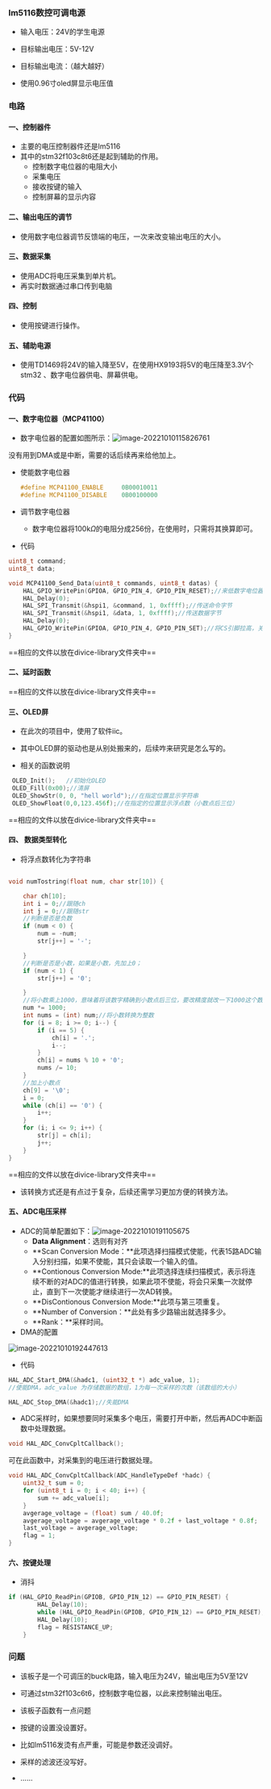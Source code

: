 ### lm5116数控可调电源

- 输入电压：24V的学生电源

- 目标输出电压：5V-12V
- 目标输出电流：（越大越好）
- 使用0.96寸oled屏显示电压值

### 电路

#### 一、控制器件

- 主要的电压控制器件还是lm5116
- 其中的stm32f103c8t6还是起到辅助的作用。
  - 控制数字电位器的电阻大小
  - 采集电压
  - 接收按键的输入
  - 控制屏幕的显示内容

#### 二、输出电压的调节

- 使用数字电位器调节反馈端的电压，一次来改变输出电压的大小。

#### 三、数据采集

- 使用ADC将电压采集到单片机。
- 再实时数据通过串口传到电脑

#### 四、控制

- 使用按键进行操作。

#### 五、辅助电源

- 使用TD1469将24V的输入降至5V，在使用HX9193将5V的电压降至3.3V个stm32 、数字电位器供电、屏幕供电。

### 代码

#### 一、数字电位器（MCP41100）

- 数字电位器的配置如图所示：![image-20221010115826761](READMA.assets/image-20221010115826761.png)

没有用到DMA或是中断，需要的话后续再来给他加上。

- 使能数字电位器

  ~~~c
  #define MCP41100_ENABLE     0B00010011
  #define MCP41100_DISABLE    0B00100000
  ~~~

- 调节数字电位器

  - 数字电位器将100k$\Omega$的电阻分成256份，在使用时，只需将其换算即可。

- 代码

~~~c
uint8_t command;
uint8_t data;

void MCP41100_Send_Data(uint8_t commands, uint8_t datas) {
    HAL_GPIO_WritePin(GPIOA, GPIO_PIN_4, GPIO_PIN_RESET);//来低数字电位器的CS引脚，开始准备通讯
    HAL_Delay(0);
    HAL_SPI_Transmit(&hspi1, &command, 1, 0xffff);//传送命令字节
    HAL_SPI_Transmit(&hspi1, &data, 1, 0xffff);//传送数据字节
    HAL_Delay(0);
    HAL_GPIO_WritePin(GPIOA, GPIO_PIN_4, GPIO_PIN_SET);//将CS引脚拉高，关闭通讯
}

~~~

==相应的文件以放在divice-library文件夹中==

#### 二、延时函数

==相应的文件以放在divice-library文件夹中==

#### 三、OLED屏

- 在此次的项目中，使用了软件iic。

- 其中OLED屏的驱动也是从别处搬来的，后续咋来研究是怎么写的。

- 相关的函数说明

~~~c
 OLED_Init();	//初始化OLED
 OLED_Fill(0x00);//清屏
 OLED_ShowStr(0, 0, "hell world");//在指定位置显示字符串
 OLED_ShowFloat(0,0,123.456f);//在指定的位置显示浮点数（小数点后三位）
~~~

==相应的文件以放在divice-library文件夹中==

#### 四、 数据类型转化

- 将浮点数转化为字符串

~~~c

void numTostring(float num, char str[10]) {

    char ch[10];
    int i = 0;//跟随ch
    int j = 0;//跟随str
    //判断是否是负数
    if (num < 0) {
        num = -num;
        str[j++] = '-';

    }
    //判断是否是小数，如果是小数，先加上0；
    if (num < 1) {
        str[j++] = '0';

    }
    //将小数乘上1000，意味着将该数字精确到小数点后三位，要改精度就改一下1000这个数字就行
    num *= 1000;
    int nums = (int) num;//将小数转换为整数
    for (i = 8; i >= 0; i--) {
        if (i == 5) {
            ch[i] = '.';
            i--;
        }
        ch[i] = nums % 10 + '0';
        nums /= 10;
    }
    //加上小数点
    ch[9] = '\0';
    i = 0;
    while (ch[i] == '0') {
        i++;
    }
    for (i; i <= 9; i++) {
        str[j] = ch[i];
        j++;
    }
}
~~~

==相应的文件以放在divice-library文件夹中==

- 该转换方式还是有点过于复杂，后续还需学习更加方便的转换方法。

#### 五、ADC电压采样

- ADC的简单配置如下：![image-20221010191105675](READMA.assets/image-20221010191105675.png)
  - **Data Alignment**：选则有对齐
  - **Scan Conversion Mode：**此项选择扫描模式使能，代表15路ADC输入分别扫描，如果不使能，其只会读取一个输入的值。
  - **Contionous Conversion Mode:**此项选择连续扫描模式，表示将连续不断的对ADC的值进行转换，如果此项不使能，将会只采集一次就停止，直到下一次使能才继续进行一次AD转换。
  - **DisContionous Conversion Mode:**此项与第三项重复。
  - **Number of Conversion：**此处有多少路输出就选择多少。
  - **Rank：**采样时间。
- DMA的配置

![image-20221010192447613](READMA.assets/image-20221010192447613.png)

- 代码

~~~c
HAL_ADC_Start_DMA(&hadc1, (uint32_t *) adc_value, 1);
//使能DMA，adc_value 为存储数据的数组，1为每一次采样的次数（该数组的大小）
~~~

~~~c
HAL_ADC_Stop_DMA(&hadc1);//失能DMA
~~~

- ADC采样时，如果想要同时采集多个电压，需要打开中断，然后再ADC中断函数中处理数据。

~~~c
void HAL_ADC_ConvCpltCallback();
~~~

可在此函数中，对采集到的电压进行数据处理。

~~~c
void HAL_ADC_ConvCpltCallback(ADC_HandleTypeDef *hadc) {
    uint32_t sum = 0;
    for (uint8_t i = 0; i < 40; i++) {
        sum += adc_value[i];
    }
    avgerage_voltage = (float) sum / 40.0f;
    avgerage_voltage = avgerage_voltage * 0.2f + last_voltage * 0.8f;
    last_voltage = avgerage_voltage;
    flag = 1;
}
~~~

#### 六、按键处理

- 消抖

~~~c
if (HAL_GPIO_ReadPin(GPIOB, GPIO_PIN_12) == GPIO_PIN_RESET) {
        HAL_Delay(10);
        while (HAL_GPIO_ReadPin(GPIOB, GPIO_PIN_12) == GPIO_PIN_RESET);
        HAL_Delay(10);
        flag = RESISTANCE_UP;
    } 
~~~



### 问题

- 该板子是一个可调压的buck电路，输入电压为24V，输出电压为5V至12V
- 可通过stm32f103c6t6，控制数字电位器，以此来控制输出电压。

- 该板子函数有一点问题
 - 按键的设置没设置好。
 - 比如lm5116发烫有点严重，可能是参数还没调好。
 - 采样的滤波还没写好。
 - ……